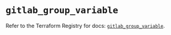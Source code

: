 # `gitlab_group_variable`

Refer to the Terraform Registry for docs: [`gitlab_group_variable`](https://registry.terraform.io/providers/gitlabhq/gitlab/18.2.0/docs/resources/group_variable).
